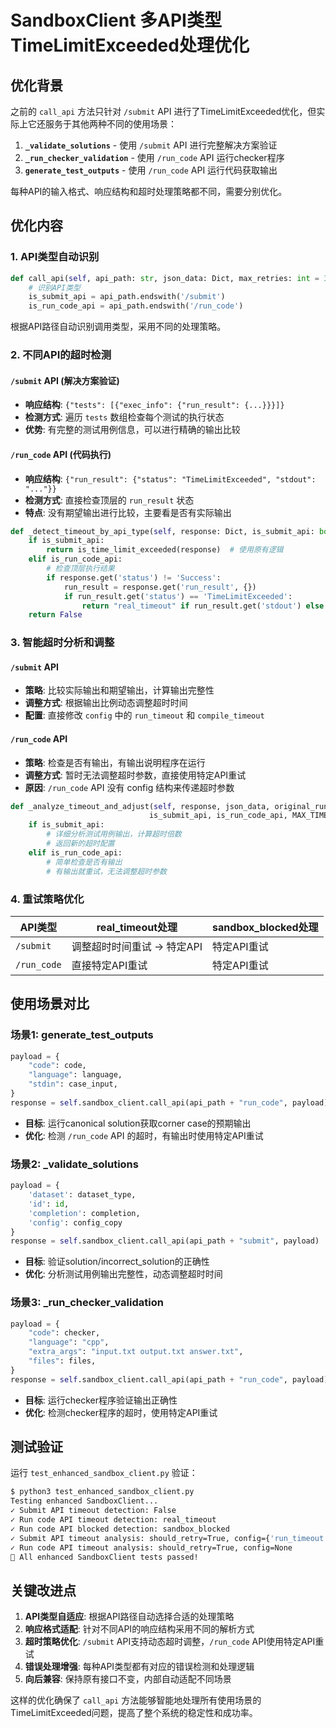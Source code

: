 # SandboxClient 多API类型TimeLimitExceeded处理优化

## 优化背景

之前的 `call_api` 方法只针对 `/submit` API 进行了TimeLimitExceeded优化，但实际上它还服务于其他两种不同的使用场景：

1. **`_validate_solutions`** - 使用 `/submit` API 进行完整解决方案验证
2. **`_run_checker_validation`** - 使用 `/run_code` API 运行checker程序
3. **`generate_test_outputs`** - 使用 `/run_code` API 运行代码获取输出

每种API的输入格式、响应结构和超时处理策略都不同，需要分别优化。

## 优化内容

### 1. API类型自动识别

```python
def call_api(self, api_path: str, json_data: Dict, max_retries: int = 3, retry_delay: float = 1) -> Dict:
    # 识别API类型
    is_submit_api = api_path.endswith('/submit')
    is_run_code_api = api_path.endswith('/run_code')
```

根据API路径自动识别调用类型，采用不同的处理策略。

### 2. 不同API的超时检测

#### `/submit` API (解决方案验证)
- **响应结构**: `{"tests": [{"exec_info": {"run_result": {...}}}]}`
- **检测方式**: 遍历 `tests` 数组检查每个测试的执行状态
- **优势**: 有完整的测试用例信息，可以进行精确的输出比较

#### `/run_code` API (代码执行)
- **响应结构**: `{"run_result": {"status": "TimeLimitExceeded", "stdout": "..."}}`
- **检测方式**: 直接检查顶层的 `run_result` 状态
- **特点**: 没有期望输出进行比较，主要看是否有实际输出

```python
def _detect_timeout_by_api_type(self, response: Dict, is_submit_api: bool, is_run_code_api: bool):
    if is_submit_api:
        return is_time_limit_exceeded(response)  # 使用原有逻辑
    elif is_run_code_api:
        # 检查顶层执行结果
        if response.get('status') != 'Success':
            run_result = response.get('run_result', {})
            if run_result.get('status') == 'TimeLimitExceeded':
                return "real_timeout" if run_result.get('stdout') else "sandbox_blocked"
    return False
```

### 3. 智能超时分析和调整

#### `/submit` API 
- **策略**: 比较实际输出和期望输出，计算输出完整性
- **调整方式**: 根据输出比例动态调整超时时间
- **配置**: 直接修改 `config` 中的 `run_timeout` 和 `compile_timeout`

#### `/run_code` API
- **策略**: 检查是否有输出，有输出说明程序在运行
- **调整方式**: 暂时无法调整超时参数，直接使用特定API重试
- **原因**: `/run_code` API 没有 config 结构来传递超时参数

```python
def _analyze_timeout_and_adjust(self, response, json_data, original_run_timeout, original_compile_timeout,
                               is_submit_api, is_run_code_api, MAX_TIME):
    if is_submit_api:
        # 详细分析测试用例输出，计算超时倍数
        # 返回新的超时配置
    elif is_run_code_api:
        # 简单检查是否有输出
        # 有输出就重试，无法调整超时参数
```

### 4. 重试策略优化

| API类型 | real_timeout处理 | sandbox_blocked处理 |
|---------|------------------|---------------------|
| `/submit` | 调整超时时间重试 → 特定API | 特定API重试 |
| `/run_code` | 直接特定API重试 | 特定API重试 |

## 使用场景对比

### 场景1: generate_test_outputs
```python
payload = {
    "code": code,
    "language": language,  
    "stdin": case_input,
}
response = self.sandbox_client.call_api(api_path + "run_code", payload)
```
- **目标**: 运行canonical solution获取corner case的预期输出
- **优化**: 检测 `/run_code` API 的超时，有输出时使用特定API重试

### 场景2: _validate_solutions
```python
payload = {
    'dataset': dataset_type,
    'id': id,
    'completion': completion,
    'config': config_copy
}
response = self.sandbox_client.call_api(api_path + "submit", payload)
```
- **目标**: 验证solution/incorrect_solution的正确性
- **优化**: 分析测试用例输出完整性，动态调整超时时间

### 场景3: _run_checker_validation
```python
payload = {
    "code": checker,
    "language": "cpp",
    "extra_args": "input.txt output.txt answer.txt",
    "files": files,
}
response = self.sandbox_client.call_api(api_path + "run_code", payload)
```
- **目标**: 运行checker程序验证输出正确性
- **优化**: 检测checker程序的超时，使用特定API重试

## 测试验证

运行 `test_enhanced_sandbox_client.py` 验证：

```bash
$ python3 test_enhanced_sandbox_client.py
Testing enhanced SandboxClient...
✓ Submit API timeout detection: False
✓ Run code API timeout detection: real_timeout  
✓ Run code API blocked detection: sandbox_blocked
✓ Submit API timeout analysis: should_retry=True, config={'run_timeout': 38, 'compile_timeout': 38}
✓ Run code API timeout analysis: should_retry=True, config=None
🎉 All enhanced SandboxClient tests passed!
```

## 关键改进点

1. **API类型自适应**: 根据API路径自动选择合适的处理策略
2. **响应格式适配**: 针对不同API的响应结构采用不同的解析方式
3. **超时策略优化**: `/submit` API支持动态超时调整，`/run_code` API使用特定API重试
4. **错误处理增强**: 每种API类型都有对应的错误检测和处理逻辑
5. **向后兼容**: 保持原有接口不变，内部自动适配不同场景

这样的优化确保了 `call_api` 方法能够智能地处理所有使用场景的TimeLimitExceeded问题，提高了整个系统的稳定性和成功率。
